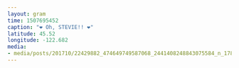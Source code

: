 ```yaml
---
layout: gram
time: 1507695452
caption: "❤️ Oh, STEVIE!! ❤️"
latitude: 45.52
longitude: -122.682
media:
- media/posts/201710/22429882_474649749587068_2441408248843075584_n_17889393451121666.jpg
---
```

